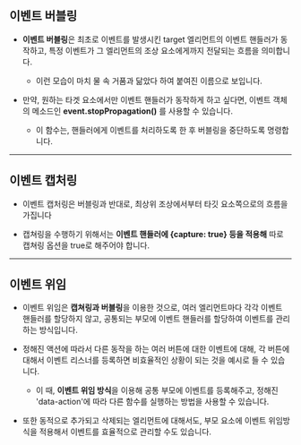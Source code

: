 ## 이벤트 버블링

- **이벤트 버블링**은 최초로 이벤트를 발생시킨 target 엘리먼트의 이벤트 핸들러가 동작하고, 특정 이벤트가 그 엘리먼트의 조상 요소에게까지 전달되는 흐름을 의미합니다. 

    - 이런 모습이 마치 물 속 거품과 닮았다 하여 붙여진 이름으로 보입니다.

- 만약, 원하는 타겟 요소에서만 이벤트 핸들러가 동작하게 하고 싶다면, 이벤트 객체의 메소드인 **event.stopPropagation()** 를 사용할 수 있습니다.

    - 이 함수는, 핸들러에게 이벤트를 처리하도록 한 후 버블링을 중단하도록 명령합니다.

---

## 이벤트 캡처링

- 이벤트 캡처링은 버블링과 반대로, 최상위 조상에서부터 타깃 요소쪽으로의 흐름을 가집니다

- 캡쳐링을 수행하기 위해서는 **이벤트 핸들러에 {capture: true} 등을 적용해** 따로 캡쳐링 옵션을 true로 해주어야 합니다.

---

## 이벤트 위임 

- 이벤트 위임은 **캡쳐링과 버블링**을 이용한 것으로, 여러 엘리먼트마다 각각 이벤트 핸들러를 할당하지 않고, 공통되는 부모에 이벤트 핸들러를 할당하여 이벤트를 관리하는 방식입니다.

- 정해진 액션에 따라서 다른 동작을 하는 여러 버튼에 대한 이벤트에 대해, 각 버튼에 대해서 이벤트 리스너를 등록하면 비효율적인 상황이 되는 것을 예시로 들 수 있습니다.

    - 이 때, **이벤트 위임 방식**을 이용해 공통 부모에 이벤트를 등록해주고, 정해진 'data-action'에 따라 다른 함수를 실행하는 방법을 사용할 수 있습니다.

- 또한 동적으로 추가되고 삭제되는 엘리먼트에 대해서도, 부모 요소에 이벤트 위임방식을 적용해서 이벤트를 효율적으로 관리할 수도 있습니다.